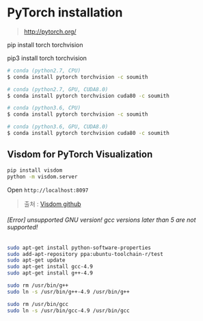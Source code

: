 # PyTorch installation 

> http://pytorch.org/

pip install torch torchvision

pip3 install torch torchvision


```bash 
# conda (python2.7, CPU)
$ conda install pytorch torchvision -c soumith

# conda (python2.7, GPU, CUDA8.0)
$ conda install pytorch torchvision cuda80 -c soumith

# conda (python3.6, CPU)
$ conda install pytorch torchvision -c soumith

# conda (python3.6, GPU, CUDA8.0)
$ conda install pytorch torchvision cuda80 -c soumith

```


## Visdom for PyTorch Visualization
```bash
pip install visdom
python -m visdom.server
```
Open `http://localhost:8097`

> 출처 : [Visdom github](https://github.com/facebookresearch/visdom)

###### [Error] unsupported GNU version! gcc versions later than 5 are not supported!
```bash 
sudo apt-get install python-software-properties
sudo add-apt-repository ppa:ubuntu-toolchain-r/test
sudo apt-get update
sudo apt-get install gcc-4.9
sudo apt-get install g++-4.9

sudo rm /usr/bin/g++
sudo ln -s /usr/bin/g++-4.9 /usr/bin/g++

sudo rm /usr/bin/gcc
sudo ln -s /usr/bin/gcc-4.9 /usr/bin/gcc
```
